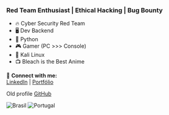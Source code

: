 ### Red Team Enthusiast | Ethical Hacking | Bug Bounty

- 🔥 Cyber Security Red Team
- 🖥️ Dev Backend 
- 🐍 Python
- 🎮 Gamer (PC >>> Console)
- 🐧 Kali Linux
- 📺 Bleach is the Best Anime

📡 **Connect with me:**  
[LinkedIn](https://www.linkedin.com/in/igor-ribeiro-14b80b1a2/) | [Portfólio](https://ikenpachi.github.io/Portfolio-main/) 

Old profile 
[GitHub](https://github.com/igor-s-ribeiro)

![Brasil](https://cdn-icons-png.flaticon.com/24/197/197386.png) ![Portugal](https://cdn-icons-png.flaticon.com/24/197/197463.png) 

